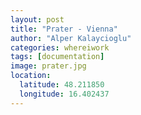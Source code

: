 ```yaml
---
layout: post
title: "Prater - Vienna"
author: "Alper Kalaycioglu"
categories: whereiwork
tags: [documentation]
image: prater.jpg
location:
  latitude: 48.211850
  longitude: 16.402437
---
```

